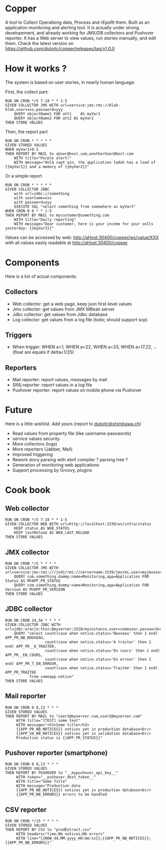 # Copper
A tool to Collect Operationg data, Process and rEpoRt them. Built as an application monitoring and alerting tool.
It is actually under strong developement, and already working for JMX/DB collectors and Pushover reporter.
It has a Web server to view values, run stories manually, and edit them.
Check the latest version on <https://github.com/dutoitc/copper/releases/tag/v1.0.0>


# How it works ?

The system is based on user stories, in nearly human language.

First, the collect part:
````
RUN ON CRON */5 7-18 * * 1-5
GIVEN COLLECTOR JMX WITH url=service:jmx:rmi://blah-blah,user=xxx,password=yyy
    QUERY objectName1 FOR att1    AS myVar1
    QUERY objectName2 FOR att2 AS myVar2
THEN STORE VALUES
````


Then, the report part
````
RUN ON CRON * * * * *
GIVEN STORED VALUES
WHEN myVar1>0.5
THEN REPORT BY MAIL to aUser@host.com,anotherUser@host.com
    WITH title="Purple alert!"
    WITH message="Holà capt'ain, the application tadah has a load of {{myVar1}} and a memory of {{myVar2}}"
````

Or a simple report
````
RUN ON CRON * * * * *
GIVEN COLLECTOR JDBC
    with url=jdbc://something
    with username=xxx
    with password=yyy
    EXECUTE SQL "select something from somewhere as myVar3"
WHEN CRON 0 6 * * 1-5
THEN REPORT BY MAIL to mycustomer@something.com
    WITH title="Daily reporting"
    WITH message="Dear customer, here is your income for your sells yesterday: {{myVar3}}"
````

Values can be accessed by web: <http://aHost:30400/copper/ws/value/XXX> with all values easily readable at <http://aHost:30400/copper>


# Components
Here is a list of actual components:

## Collectors
* Web collector: get a web page, keep json first-level values
* Jmx collector: get values from JMX MBean server
* Jdbc collector: get values from Jdbc database
* Log collector: get values from a log file (todo; should support scp)

## Triggers
* When trigger: WHEN a>1, WHEN a<22, WHEN a=33, WHEN a>17.22, ... (float are equals if delta<1/25)

## Reporters
* Mail reporter: report values, messages by mail
* Slf4j reporter: report values in a log file
* Pushover reporter: report values on mobile phone via Pushover

# Future
Here is a little wishlist. Add yours (report to dutoitc@shimbawa.ch)
* Read values from property file (like username-passwords)
* service values security
* More collectors (logs)
* More reporters (Jabber, Mail)
* Improved triggering
* Rework story parsing with ebnf compiler ? parsing tree ?
* Generation of monitoring web applications
* Support processing by Groovy, plugins

# Cook book
## Web collector
````
RUN ON CRON */5 7-18 * * 1-5
GIVEN COLLECTOR WEB WITH url=http://localhost:1530/ws/infra/status
    KEEP status AS WEB_STATUS
    KEEP lastReload AS WEB_LAST_RELOAD
THEN STORE VALUES
````

## JMX collector
````
RUN ON CRON */5 * * * *
GIVEN COLLECTOR JMX WITH url=service:jmx:rmi:///jndi/rmi://servername:1539/jmxrmi,user=myjmxuser,password=mypassword
    QUERY com.something.dummy:name=Monitoring,app=Application FOR Status AS MYAPP_PR_STATUS
    QUERY com.something.dummy:name=Monitoring,app=Application FOR Version AS MYAPP_PR_VERSION
THEN STORE VALUES
````

## JDBC collector
````
RUN ON CRON 24,56 * * * *
GIVEN COLLECTOR JDBC WITH url=jdbc:oracle:thin:@myserver:1528/myinstance,user=someuser,password=somepassword
    QUERY "select count(case when notice.status='Nouveau' then 1 end) APP_PR_NB_NOUVEAU,
                  count(case when notice.status='A traiter' then 1 end) APP_PR__A_TRAITER,
                  count(case when notice.status='En cours' then 1 end) APP_PR__EN_COURS,
                  count(case when notice.status='En erreur' then 1 end) APP_PR_T_EN_ERREUR,
                  count(case when notice.status='Traitée' then 1 end) APP_PR_TRAITEE
           from someapp.notice"
THEN STORE VALUES
````

## Mail reporter
````
RUN ON CRON 0 8,13 * * *
GIVEN STORED VALUES 
THEN REPORT BY MAIL to "user1@myserver.com,user2@myserver.com"
     WITH title="[TEST] some text"
     WITH message="<h3>Some title</h3>
     {{APP_PR_NB_NOTICES}} notices yet in production database<br/>
     {{APP_VA_NB_NOTICES}} notices yet in validation database<br/>
     Production status is {{APP_PR_STATUS}}"
````

## Pushover reporter (smartphone)
````
RUN ON CRON 0 8,13 * * *
GIVEN STORED VALUES 
THEN REPORT BY PUSHOVER to "__mypushover_api_key__"
     WITH token="__pushover_dest_token__"
     WITH title="Some Title" 
     WITH message="Production data
     {{APP_PR_NB_NOTICES}} notices yet in production database<br/>
     {{APP_PR_NB_ERRORS}} errors to be handled
````

## CSV reporter
````
RUN ON CRON */15 * * * *
GIVEN STORED VALUES
THEN REPORT BY CSV to "prodExtract.csv"
     WITH headers="time;Nb notices;Nb errors"
     WITH line="{{NOW_dd.MM.yyyy_HH:mm:ss}};{{APP_PR_NB_NOTICES}};{{APP_PR_NB_ERRORS}}"
````